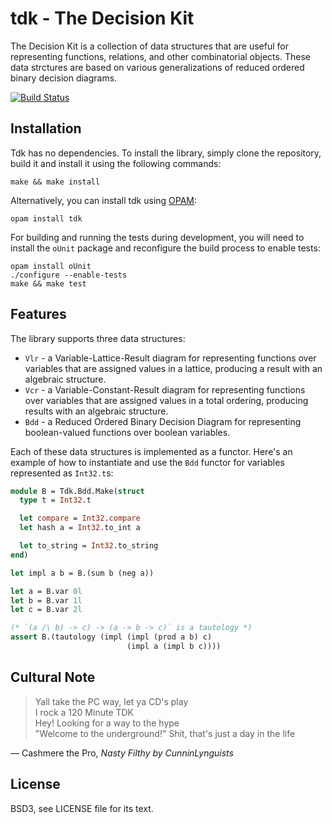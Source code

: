 # tdk - The Decision Kit

The Decision Kit is a collection of data structures that are useful for
representing functions, relations, and other combinatorial objects. These data
strctures are based on various generalizations of reduced ordered binary
decision diagrams.

[![Build Status](https://travis-ci.org/frenetic-lang/ocaml-tdk.png)](https://travis-ci.org/frenetic-lang/ocaml-tdk)

## Installation

Tdk has no dependencies. To install the library, simply clone the repository,
build it and install it using the following commands:

    make && make install

Alternatively, you can install tdk using [OPAM][]:

[OPAM]: http://opam.ocaml.org/

    opam install tdk

For building and running the tests during development, you will need to install
the `oUnit` package and reconfigure the build process to enable tests:

    opam install oUnit
    ./configure --enable-tests
    make && make test

## Features

The library supports three data structures:

  * `Vlr` - a Variable-Lattice-Result diagram for representing functions over
    variables that are assigned values in a lattice, producing a result with an
    algebraic structure.
  * `Vcr` - a Variable-Constant-Result diagram for representing functions over
    variables that are assigned values in a total ordering, producing results
    with an algebraic structure.
  * `Bdd` - a Reduced Ordered Binary Decision Diagram for representing
    boolean-valued functions over boolean variables.

Each of these data structures is implemented as a functor. Here's an example of
how to instantiate and use the `Bdd` functor for variables represented as
`Int32.t`s:

```ocaml
module B = Tdk.Bdd.Make(struct
  type t = Int32.t

  let compare = Int32.compare
  let hash a = Int32.to_int a

  let to_string = Int32.to_string
end)

let impl a b = B.(sum b (neg a))

let a = B.var 0l
let b = B.var 1l
let c = B.var 2l

(* `(a /\ b) -> c) -> (a -> b -> c)` is a tautology *)
assert B.(tautology (impl (impl (prod a b) c)
                          (impl a (impl b c))))
```

## Cultural Note

> Yall take the PC way, let ya CD's play  
> I rock a 120 Minute TDK  
> Hey! Looking for a way to the hype  
> "Welcome to the underground!" Shit, that's just a day in the life

&mdash; Cashmere the Pro, *Nasty Filthy by CunninLynguists*

## License

BSD3, see LICENSE file for its text.
